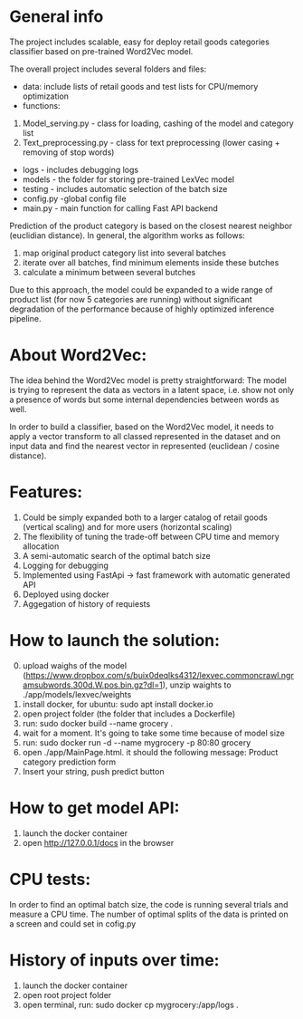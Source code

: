# General info
The project includes scalable, easy for deploy retail goods categories classifier based on pre-trained Word2Vec model.


The overall project includes several folders and files:

- data: include lists of retail goods and test lists for CPU/memory optimization
- functions:
1. Model_serving.py - class for loading, cashing of the model and category list
2. Text_preprocessing.py - class for text preprocessing (lower casing + removing of stop words)
- logs - includes debugging logs
- models - the folder for storing pre-trained LexVec model
- testing - includes automatic selection of the batch size
- config.py -global config file
- main.py - main function for calling Fast API backend

Prediction of the product category is based on the closest nearest neighbor (euclidian distance). 
In general, the algorithm works as follows:

1. map original product category list into several batches
2. iterate over all batches, find minimum elements inside these butches
3. calculate a minimum between several butches

Due to this approach, the model could be expanded to a wide range of product list (for now 5 categories are running) without significant degradation of the performance because of highly optimized inference pipeline.

#  About Word2Vec:

The idea behind the Word2Vec model is pretty straightforward:
The model is trying to represent the data as vectors in a latent space, i.e. show not only a presence of words but some internal dependencies between words as well.

In order to build a classifier, based on the Word2Vec model, it needs to apply a vector transform to all classed represented in the dataset and on input data and find the nearest vector in represented (euclidean / cosine distance).

# Features:
1) Could be simply expanded both to a larger catalog of retail goods (vertical scaling) and for more users (horizontal scaling)
2) The flexibility of tuning the trade-off between CPU time and memory allocation
3) A semi-automatic search of the optimal batch size
4) Logging for debugging
5) Implemented using FastApi -> fast framework with automatic generated API
6) Deployed using docker
7) Aggegation of history of requiests


# How to launch the solution:

0. upload waighs of the model (https://www.dropbox.com/s/buix0deqlks4312/lexvec.commoncrawl.ngramsubwords.300d.W.pos.bin.gz?dl=1), unzip waights to ./app/models/lexvec/weights
1. install docker, for ubuntu: sudo apt install docker.io
2. open project folder (the folder that includes a Dockerfile)
3. run: sudo docker build --name grocery .
4. wait for a moment. It's going to take some time because of model size 
5. run: sudo docker run  -d --name mygrocery -p 80:80 grocery
6. open ./app/MainPage.html. it should the following message: Product category prediction form
7. Insert your string, push predict button


# How to get model API:
1. launch the docker container
2. open http://127.0.0.1/docs in the browser




#  CPU tests:
In order to find an optimal batch size, the code is running several trials and measure a CPU time.
The number of optimal splits of the data is printed on a screen and could set in cofig.py


# History of inputs over time:

1. launch the docker container
2. open root project folder
3. open terminal, run: sudo docker cp mygrocery:/app/logs . 
